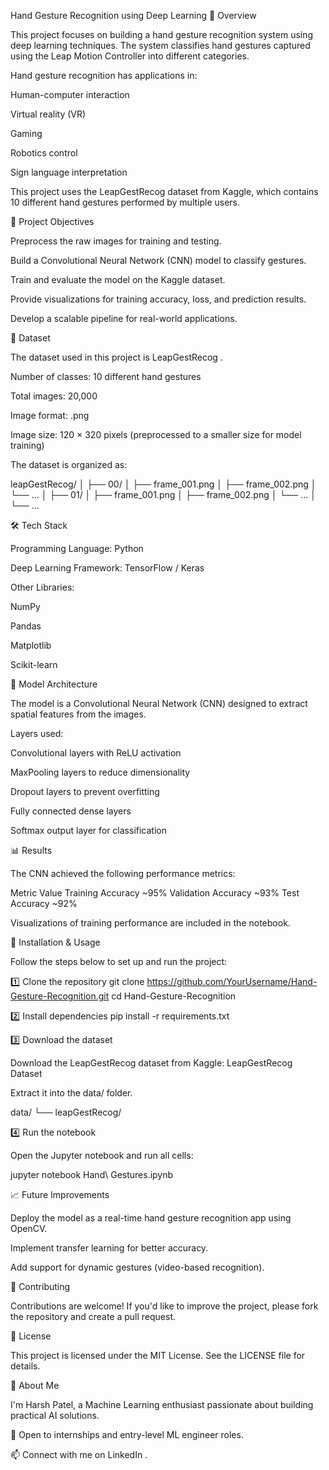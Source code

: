 Hand Gesture Recognition using Deep Learning
📌 Overview

This project focuses on building a hand gesture recognition system using deep learning techniques. The system classifies hand gestures captured using the Leap Motion Controller into different categories.

Hand gesture recognition has applications in:

Human-computer interaction

Virtual reality (VR)

Gaming

Robotics control

Sign language interpretation

This project uses the LeapGestRecog dataset from Kaggle, which contains 10 different hand gestures performed by multiple users.

🚀 Project Objectives

Preprocess the raw images for training and testing.

Build a Convolutional Neural Network (CNN) model to classify gestures.

Train and evaluate the model on the Kaggle dataset.

Provide visualizations for training accuracy, loss, and prediction results.

Develop a scalable pipeline for real-world applications.

📂 Dataset

The dataset used in this project is LeapGestRecog
.

Number of classes: 10 different hand gestures

Total images: 20,000

Image format: .png

Image size: 120 × 320 pixels (preprocessed to a smaller size for model training)

The dataset is organized as:

leapGestRecog/
│
├── 00/
│   ├── frame_001.png
│   ├── frame_002.png
│   └── ...
│
├── 01/
│   ├── frame_001.png
│   ├── frame_002.png
│   └── ...
│
└── ...

🛠️ Tech Stack

Programming Language: Python

Deep Learning Framework: TensorFlow / Keras

Other Libraries:

NumPy

Pandas

Matplotlib

Scikit-learn

🧠 Model Architecture

The model is a Convolutional Neural Network (CNN) designed to extract spatial features from the images.

Layers used:

Convolutional layers with ReLU activation

MaxPooling layers to reduce dimensionality

Dropout layers to prevent overfitting

Fully connected dense layers

Softmax output layer for classification

📊 Results

The CNN achieved the following performance metrics:

Metric	Value
Training Accuracy	~95%
Validation Accuracy	~93%
Test Accuracy	~92%

Visualizations of training performance are included in the notebook.

🔧 Installation & Usage

Follow the steps below to set up and run the project:

1️⃣ Clone the repository
git clone https://github.com/YourUsername/Hand-Gesture-Recognition.git
cd Hand-Gesture-Recognition

2️⃣ Install dependencies
pip install -r requirements.txt

3️⃣ Download the dataset

Download the LeapGestRecog dataset from Kaggle:
LeapGestRecog Dataset

Extract it into the data/ folder.

data/
└── leapGestRecog/

4️⃣ Run the notebook

Open the Jupyter notebook and run all cells:

jupyter notebook Hand\ Gestures.ipynb

📈 Future Improvements

Deploy the model as a real-time hand gesture recognition app using OpenCV.

Implement transfer learning for better accuracy.

Add support for dynamic gestures (video-based recognition).

🤝 Contributing

Contributions are welcome! If you'd like to improve the project, please fork the repository and create a pull request.

📜 License

This project is licensed under the MIT License. See the LICENSE
 file for details.

🙋 About Me

I'm Harsh Patel, a Machine Learning enthusiast passionate about building practical AI solutions.

💼 Open to internships and entry-level ML engineer roles.

📫 Connect with me on LinkedIn
.
